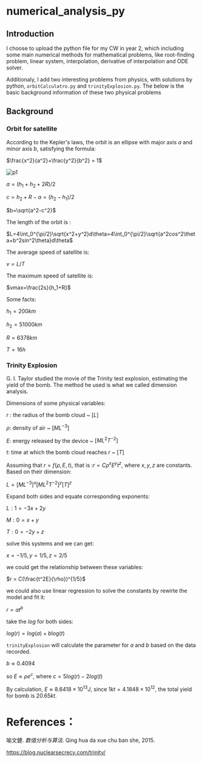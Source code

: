 # numerical_analysis_py

## Introduction 
I choose to upload the python file for my CW in year 2, which including some main numerical methods for mathematical problems, like root-finding problem, linear system, interpolation, derivative of interpolation and ODE solver. 

Additionaly, I add two interesting problems from physics, with solutions by python, ```orbitCalculatro.py``` and ```trinityExplosion.py```. The below is the basic background information of these two physical problems

## Background 

### Orbit for satellite

According to the  Kepler's laws, the orbit is an ellipse with major axis $a$ and minor axis $b$, satisfying the formula:

$\frac{x^2}{a^2}+\frac{y^2}{b^2} = 1$



![p1](https://github.com/Peter3822724/numerical_analysis_py/blob/main/graph/IMG_0855.jpg)



$a=(h_1+h_2+2R)/2$​

$c=h_2+R-a=(h_2-h_1)/2$

$b=\sqrt{a^2-c^2}$

The length of the orbit is :

$L=4\int_0^{\pi/2}\sqrt{x^2+y^2}d\theta=4\int_0^{\pi/2}\sqrt{a^2cos^2\theta+b^2sin^2\theta}d\theta$

The average speed of satellite is:

$v = L/T$

The maximum speed of satellite is:

$vmax=\frac{2s}{h_1+R}$​



Some facts:

$h_1=200km$

$h_2=51000km$

$R=6378km$

$T=16 h$



### Trinity Explosion

G. I. Taylor studied the movie of the Trinity test explosion, estimating the yield of the bomb. The method he used is what we called dimension analysis.

Dimensions of some physical variables:

$r$​ : the radius of the bomb cloud ~ $[L]$

$\rho$: density of air ~ $[ML^{-3}]$

$E$: energy released by the device ~ $[ML^2T^{-2}]$

$t$: time at which the bomb cloud reaches $r$ ~ $[T]$



Assuming that $r = f (\rho,E,t)$, that is :$r = C\rho^xE^yt^z$, where $x,y,z$ are constants. Based on their dimension:



$L = [ML^{-3}]^x[ML^2T^{-2}]^y[T]^z$

 

Expand both sides and equate corresponding exponents:

$L: 1 = -3x+2y$

$M:0 = x + y$

$T: 0 = -2y + z$



solve this systems and we can get:



$x = -1/5, y = 1/5, z = 2/5$



we could get the relationship between these variables:



$r = C(\frac{t^2E}{\rho})^{1/5}$



we could also use linear regression to solve the constants by rewirte the model and fit it:



$r = at^b$



take the $log$ for both sides:



$log(r) = log(a) + blog(t)$​​​



```trinityExplosion```  will calculate the parameter for $a$ and $b$ based on the data recorded.



$b \approx 0.4094$



so $E \approx \rho e^c$​, where $c = 5log(r)-2log(t)$​



By calculation, $E \approx 8.6418 \times10^{13} J$​, since $1 kt = 4.1848 \times 10 ^{12}$​, the total yield for bomb is $20.65 kt$​​.





# References：

喻文健. *数值分析与算法*. Qing hua da xue chu ban she, 2015.

https://blog.nuclearsecrecy.com/trinity/
